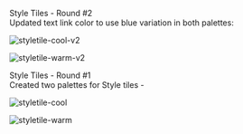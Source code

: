 Style Tiles - Round #2  
Updated text link color to use blue variation in both palettes: 

![styletile-cool-v2](https://cloud.githubusercontent.com/assets/1373592/8282636/2ad4b1d0-18c0-11e5-8917-300a261470fb.jpg)

![styletile-warm-v2](https://cloud.githubusercontent.com/assets/1373592/8282641/2d4d195c-18c0-11e5-8084-6c6426ff5179.jpg)

Style Tiles - Round #1  
Created two palettes for Style tiles - 

![styletile-cool](https://cloud.githubusercontent.com/assets/1373592/8274678/d2e73904-1863-11e5-8c0c-862a46301207.jpg)

![styletile-warm](https://cloud.githubusercontent.com/assets/1373592/8274679/d611ba96-1863-11e5-851b-d860546fe022.jpg)
